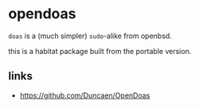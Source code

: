 # opendoas

`doas` is a (much simpler) `sudo`-alike from openbsd.

this is a habitat package built from the portable version.

## links
- https://github.com/Duncaen/OpenDoas
